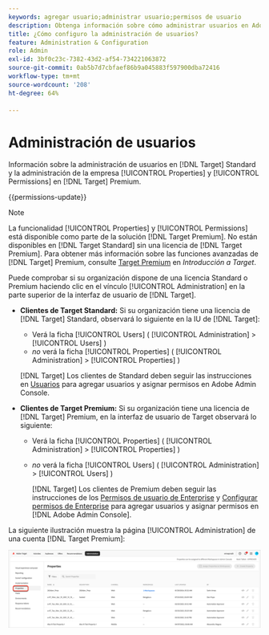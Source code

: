 ```yaml
---
keywords: agregar usuario;administrar usuario;permisos de usuario
description: Obtenga información sobre cómo administrar usuarios en Adobe  [!DNL Target]  Standard y sobre la administración de propiedades y permisos empresariales en Adobe  [!DNL Target]  Premium.
title: ¿Cómo configuro la administración de usuarios?
feature: Administration & Configuration
role: Admin
exl-id: 3bf0c23c-7382-43d2-af54-734221063872
source-git-commit: 0ab5b7d7cbfaef86b9a045883f597900dba72416
workflow-type: tm+mt
source-wordcount: '208'
ht-degree: 64%

---
```


# Administración de usuarios

Información sobre la administración de usuarios en [!DNL Target] Standard y la administración de la empresa [!UICONTROL Properties] y [!UICONTROL Permissions] en [!DNL Target] Premium.

{{permissions-update}}

>[!NOTE]
>
>La funcionalidad [!UICONTROL Properties] y [!UICONTROL Permissions] está disponible como parte de la solución [!DNL Target Premium]. No están disponibles en [!DNL Target Standard] sin una licencia de [!DNL Target Premium]. Para obtener más información sobre las funciones avanzadas de [!DNL Target] Premium, consulte [Target Premium](/help/main/c-intro/intro.md#premium) en *Introducción a Target*.

Puede comprobar si su organización dispone de una licencia Standard o Premium haciendo clic en el vínculo [!UICONTROL Administration] en la parte superior de la interfaz de usuario de [!DNL Target].

* **Clientes de Target Standard:** Si su organización tiene una licencia de [!DNL Target] Standard, observará lo siguiente en la IU de [!DNL Target]:

   * Verá la ficha [!UICONTROL Users] ( [!UICONTROL Administration] > [!UICONTROL Users] )
   * *no* verá la ficha [!UICONTROL Properties] ( [!UICONTROL Administration] > [!UICONTROL Properties] )

  [!DNL Target] Los clientes de Standard deben seguir las instrucciones en [Usuarios](/help/main/administrating-target/c-user-management/c-user-management/user-management.md) para agregar usuarios y asignar permisos en Adobe Admin Console.

* **Clientes de Target Premium:** Si su organización tiene una licencia de [!DNL Target] Premium, en la interfaz de usuario de Target observará lo siguiente:

   * Verá la ficha [!UICONTROL Properties] ( [!UICONTROL Administration] > [!UICONTROL Properties] )
   * *no* verá la ficha [!UICONTROL Users] ( [!UICONTROL Administration] > [!UICONTROL Users] )

     [!DNL Target] Los clientes de Premium deben seguir las instrucciones de los [Permisos de usuario de Enterprise](/help/main/administrating-target/c-user-management/property-channel/property-channel.md#concept_E396B16FA2024ADBA27BC056138F9838) y [Configurar permisos de Enterprise](/help/main/administrating-target/c-user-management/property-channel/properties-overview.md#concept_22F2855DBF0D4754B9460F5D68749C71) para agregar usuarios y asignar permisos en [!DNL Adobe Admin Console].

La siguiente ilustración muestra la página [!UICONTROL Administration] de una cuenta [!DNL Target Premium]:

![Pestaña Administración](/help/main/administrating-target/assets/premium.png)
